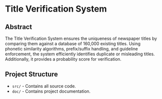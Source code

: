 # **Title Verification System**

## **Abstract**

The Title Verification System ensures the uniqueness of newspaper titles by comparing them against a database of 160,000 existing titles. Using phonetic similarity algorithms, prefix/suffix handling, and guideline enforcement, the system efficiently identifies duplicate or misleading titles. Additionally, it provides a probability score for verification.

## **Project Structure**

- `src/` - Contains all source code.
- `doc/` - Contains project documentation.
